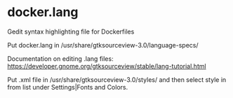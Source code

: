 docker.lang
===========

Gedit syntax highlighting file for Dockerfiles

Put docker.lang in /usr/share/gtksourceview-3.0/language-specs/

Documentation on editing .lang files: https://developer.gnome.org/gtksourceview/stable/lang-tutorial.html

Put .xml file in /usr/share/gtksourceview-3.0/styles/ and then select style in from list under Settings|Fonts and Colors.
